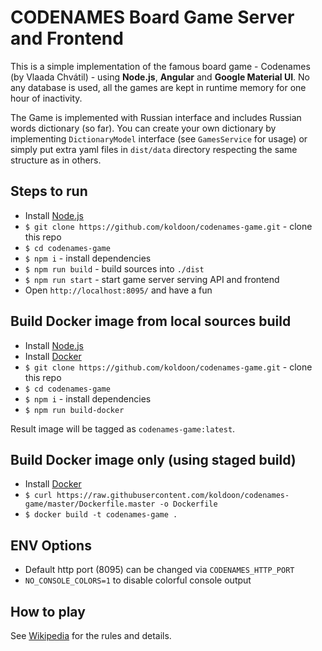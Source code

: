 # CODENAMES Board Game Server and Frontend

This is a simple implementation of the famous board game - Codenames (by Vlaada Chvátil) -
using __Node.js__, __Angular__ and __Google Material UI__. No any database is used, all the games are kept in runtime memory for
one hour of inactivity. 

The Game is implemented with Russian interface and includes Russian words dictionary (so far).
You can create your own dictionary by implementing `DictionaryModel` interface (see `GamesService` for usage) or simply
put extra yaml files in `dist/data` directory respecting the same structure as in others.

## Steps to run
 - Install [Node.js](https://nodejs.org/en/)
 - `$ git clone https://github.com/koldoon/codenames-game.git` - clone this repo
 - `$ cd codenames-game`
 - `$ npm i` - install dependencies
 - `$ npm run build` - build sources into `./dist`
 - `$ npm run start` - start game server serving API and frontend
 - Open `http://localhost:8095/` and have a fun

## Build Docker image from local sources build
 - Install [Node.js](https://nodejs.org/en/)
 - Install [Docker](https://www.docker.com/)
 - `$ git clone https://github.com/koldoon/codenames-game.git` - clone this repo
 - `$ cd codenames-game`
 - `$ npm i` - install dependencies
 - `$ npm run build-docker`
 
Result image will be tagged as `codenames-game:latest`.

## Build Docker image only (using staged build)
 - Install [Docker](https://www.docker.com/)
 - `$ curl https://raw.githubusercontent.com/koldoon/codenames-game/master/Dockerfile.master -o Dockerfile`
 - `$ docker build -t codenames-game .`

## ENV Options
 - Default http port (8095) can be changed via `CODENAMES_HTTP_PORT`
 - `NO_CONSOLE_COLORS=1` to disable colorful console output 

## How to play
See [Wikipedia](https://en.wikipedia.org/wiki/Codenames_(board_game)) for the rules and details.
